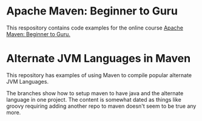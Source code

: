 # Apache Maven: Beginner to Guru

This respository contains code examples for the online course [Apache Maven: Beginner to Guru.](https://www.udemy.com/draft/2043700/?couponCode=GITHUB_REPO)

# Alternate JVM Languages in Maven

This repository has examples of using Maven to compile popular alternate JVM Languages.

The branches show how to setup maven to have java and the alternate language in one project.  The content is somewhat dated as things like groovy requiring adding another repo to maven doesn't seem to be true any more.
